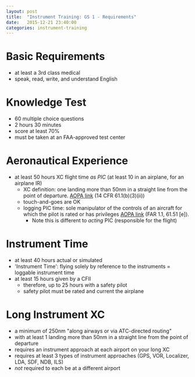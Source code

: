 ```yaml
---
layout: post
title:  "Instrument Training: GS 1 - Requirements"
date:   2015-12-21 23:40:00
categories: instrument-training
---
```


# Basic Requirements
 - at least a 3rd class medical
 - speak, read, write, and understand English

# Knowledge Test
 - 60 multiple choice questions
 - 2 hours 30 minutes
 - score at least 70%
 - must be taken at an FAA-approved test center

# Aeronautical Experience
 - at least 50 hours XC flight time *as PIC* (at least 10 in an airplane, for an airplane IR) 
   - XC definition: one landing more than 50nm in a straight line from the point of departure. [AOPA link][aopa-xc-link] (14 CFR 61.1(b)(3)(ii))
   - touch-and-goes are OK
   - logging PIC time: sole manipulator of the controls of an aircraft for which the pilot is rated or has privileges [AOPA link][aopa-pic-link] (FAR 1.1, 61.51 [e]).
     - Note this is different to *acting* PIC (responsible for the flight)

# Instrument Time
 - at least 40 hours actual or simulated
 - 'Instrument Time': flying solely by reference to the instruments = loggable instrument time
 - at least 15 hours given by a CFII
   - therefore, up to 25 hours with a safety pilot
   - safety pilot must be rated and current the airplane

# Long Instrument XC
 - a minimum of 250nm "along airways or via ATC-directed routing"
 - with at least 1 landing more than 50nm in a straight line from the point of departure
 - requires an instrument approach at each airport on your long XC
 - requires at least 3 types of instrument approaches (GPS, VOR, Localizer, LDA, SDF, NDB, ILS)
 - *not* required to each be at a different airport

[aopa-xc-link]: http://www.aopa.org/Pilot-Resources/Learn-to-Fly/Logging-Cross-Country-Time
[aopa-pic-link]: http://www.aopa.org/Pilot-Resources/Learn-to-Fly/Aviation-Subject-Report-Logging-Pilot-in-Command-PIC-Time
